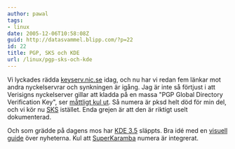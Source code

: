 ```yaml
---
author: pawal
tags:
- linux
date: 2005-12-06T10:58:08Z
guid: http://datasvammel.blipp.com/?p=22
id: 22
title: PGP, SKS och KDE
url: /linux/pgp-sks-och-kde
---
```


Vi lyckades rädda <a href="http://keyserv.nic.se/">keyserv.nic.se</a>
idag, och nu har vi redan fem länkar mot andra nyckelservrar och
synkningen är igång. Jag är inte så förtjust i att Verisigns
nyckelserver gillar att kladda på en massa "PGP Global Directory
Verification Key", ser
<a href="http://keyserv.nic.se:11371/pks/lookup?op=vindex&amp;search=pawal%40blipp.com&amp;fingerprint=on">måttligt
kul ut</a>. Så numera är pksd helt död för min del, och vi kör nu <a
href="http://www.nongnu.org/sks/">SKS</a> istället. Enda grejen är att
den är riktigt uselt dokumenterad.

Och som grädde på dagens mos har <a
href="http://www.kde.org/announcements/announce-3.5.php">KDE 3.5</a>
släppts. Bra idé med en <a
href="http://www.kde.org/announcements/visualguide-3.5.php">visuell
guide</a> över nyheterna. Kul att <a
href="http://www.superkaramba.com/">SuperKaramba</a> numera är
integrerat.
